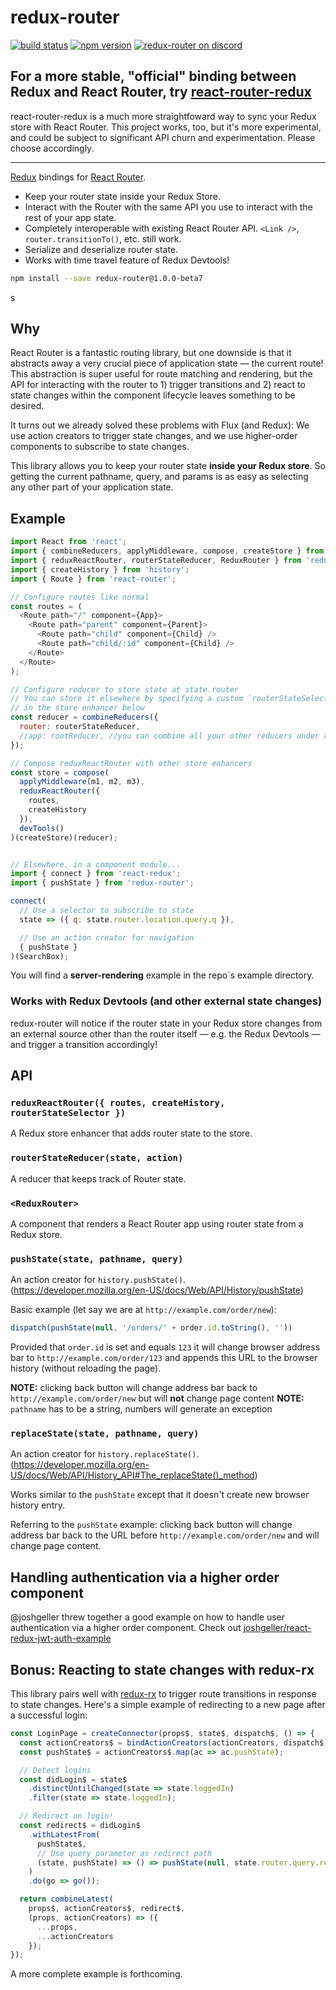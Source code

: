redux-router
============

[![build status](https://img.shields.io/travis/acdlite/redux-router/master.svg?style=flat-square)](https://travis-ci.org/acdlite/redux-router)
[![npm version](https://img.shields.io/npm/v/redux-router.svg?style=flat-square)](https://www.npmjs.com/package/redux-router)
[![redux-router on discord](https://img.shields.io/badge/discord-redux--router@reactiflux-738bd7.svg?style=flat-square)](https://discord.gg/0ZcbPKXt5bVkq8Eo)

## For a more stable, "official" binding between Redux and React Router, try [react-router-redux](https://github.com/rackt/react-router-redux)

react-router-redux is a much more straightfoward way to sync your Redux store with React Router. This project works, too, but it's more experimental, and could be subject to significant API churn and experimentation. Please choose accordingly.

***

[Redux](redux.js.org) bindings for [React Router](https://github.com/rackt/react-router).

- Keep your router state inside your Redux Store.
- Interact with the Router with the same API you use to interact with the rest of your app state.
- Completely interoperable with existing React Router API. `<Link />`, `router.transitionTo()`, etc. still work.
- Serialize and deserialize router state.
- Works with time travel feature of Redux Devtools!

```sh
npm install --save redux-router@1.0.0-beta7
```
s
## Why

React Router is a fantastic routing library, but one downside is that it abstracts away a very crucial piece of application state — the current route! This abstraction is super useful for route matching and rendering, but the API for interacting with the router to 1) trigger transitions and 2) react to state changes within the component lifecycle leaves something to be desired.

It turns out we already solved these problems with Flux (and Redux): We use action creators to trigger state changes, and we use higher-order components to subscribe to state changes.

This library allows you to keep your router state **inside your Redux store**. So getting the current pathname, query, and params is as easy as selecting any other part of your application state.

## Example

```js
import React from 'react';
import { combineReducers, applyMiddleware, compose, createStore } from 'redux';
import { reduxReactRouter, routerStateReducer, ReduxRouter } from 'redux-router';
import { createHistory } from 'history';
import { Route } from 'react-router';

// Configure routes like normal
const routes = (
  <Route path="/" component={App}>
    <Route path="parent" component={Parent}>
      <Route path="child" component={Child} />
      <Route path="child/:id" component={Child} />
    </Route>
  </Route>
);

// Configure reducer to store state at state.router
// You can store it elsewhere by specifying a custom `routerStateSelector`
// in the store enhancer below
const reducer = combineReducers({
  router: routerStateReducer,
  //app: rootReducer, //you can combine all your other reducers under a single namespace like so
});

// Compose reduxReactRouter with other store enhancers
const store = compose(
  applyMiddleware(m1, m2, m3),
  reduxReactRouter({
    routes,
    createHistory
  }),
  devTools()
)(createStore)(reducer);


// Elsewhere, in a component module...
import { connect } from 'react-redux';
import { pushState } from 'redux-router';

connect(
  // Use a selector to subscribe to state
  state => ({ q: state.router.location.query.q }),

  // Use an action creator for navigation
  { pushState }
)(SearchBox);
```

You will find a **server-rendering** example in the repo´s example directory.

### Works with Redux Devtools (and other external state changes)

redux-router will notice if the router state in your Redux store changes from an external source other than the router itself — e.g. the Redux Devtools — and trigger a transition accordingly!

## API

### `reduxReactRouter({ routes, createHistory, routerStateSelector })`

A Redux store enhancer that adds router state to the store.

### `routerStateReducer(state, action)`

A reducer that keeps track of Router state.

### `<ReduxRouter>`

A component that renders a React Router app using router state from a Redux store.

### `pushState(state, pathname, query)`

An action creator for `history.pushState()`. (https://developer.mozilla.org/en-US/docs/Web/API/History/pushState)

Basic example (let say we are at `http://example.com/order/new`):
```js
dispatch(pushState(null, '/orders/' + order.id.toString(), ''))
```
Provided that `order.id` is set and equals `123` it will change browser address bar to `http://example.com/order/123` and appends this URL to the browser history (without reloading the page).

**NOTE:** clicking back button will change address bar back to `http://example.com/order/new` but will **not** change page content
**NOTE:** `pathname` has to be a string, numbers will generate an exception

### `replaceState(state, pathname, query)`

An action creator for `history.replaceState()`. (https://developer.mozilla.org/en-US/docs/Web/API/History_API#The_replaceState()_method)

Works similar to the `pushState` except that it doesn't create new browser history entry.

Referring to the `pushState` example: clicking back button will change address bar back to the URL before `http://example.com/order/new` and will change page content.

## Handling authentication via a higher order component

@joshgeller threw together a good example on how to handle user authentication via a higher order component. Check out [joshgeller/react-redux-jwt-auth-example](https://github.com/joshgeller/react-redux-jwt-auth-example)

## Bonus: Reacting to state changes with redux-rx

This library pairs well with [redux-rx](https://github.com/acdlite/redux-rx) to trigger route transitions in response to state changes. Here's a simple example of redirecting to a new page after a successful login:

```js
const LoginPage = createConnector(props$, state$, dispatch$, () => {
  const actionCreators$ = bindActionCreators(actionCreators, dispatch$);
  const pushState$ = actionCreators$.map(ac => ac.pushState);

  // Detect logins
  const didLogin$ = state$
    .distinctUntilChanged(state => state.loggedIn)
    .filter(state => state.loggedIn);

  // Redirect on login!
  const redirect$ = didLogin$
    .withLatestFrom(
      pushState$,
      // Use query parameter as redirect path
      (state, pushState) => () => pushState(null, state.router.query.redirect || '/')
    )
    .do(go => go());

  return combineLatest(
    props$, actionCreators$, redirect$,
    (props, actionCreators) => ({
      ...props,
      ...actionCreators
    });
});
```

A more complete example is forthcoming.
